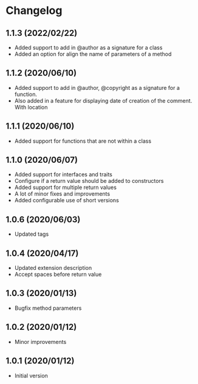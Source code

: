 # Changelog

## 1.1.3 (2022/02/22)
* Added support to add in @author as a signature for a class
* Added an option for align the name of parameters of a method

## 1.1.2 (2020/06/10)
* Added support to add in @author, @copyright as a signature for a function.
* Also added in a feature for displaying date of creation of the comment. With location

## 1.1.1 (2020/06/10)
* Added support for functions that are not within a class

## 1.1.0 (2020/06/07)
* Added support for interfaces and traits
* Configure if a return value should be added to constructors
* Added support for multiple return values
* A lot of minor fixes and improvements
* Added configurable use of short versions

## 1.0.6 (2020/06/03)
* Updated tags

## 1.0.4 (2020/04/17)
* Updated extension description
* Accept spaces before return value

## 1.0.3 (2020/01/13)
* Bugfix method parameters

## 1.0.2 (2020/01/12)
* Minor improvements

## 1.0.1 (2020/01/12)
* Initial version
